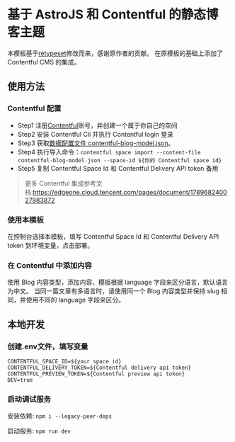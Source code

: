 # 基于 AstroJS 和 Contentful 的静态博客主题
本模板基于[retypeset](https://github.com/radishzzz/astro-theme-retypeset)修改而来，感谢原作者的贡献。
在原模板的基础上添加了 Contentful CMS 的集成。

## 使用方法
### Contentful 配置
* Step1 注册[Contentful](https://www.contentful.com/)账号，并创建一个属于你自己的空间
* Step2 安装 Contentful Cli 并执行 Contentful login 登录
* Step3 获取[数据配置文件 contentful-blog-model.json](https://github.com/TencentEdgeOne/pages-templates/blob/main/examples/blog-with-retypeset-and-contentful/contentful-blog-model.json)。
* Step4 执行导入命令：`contentful space import --content-file contentful-blog-model.json --space-id ${你的 Contentful space id}`
* Step5 复制 Contentful Space Id 和 Contentful Delivery API token 备用


> 更多 Contentful 集成参考文档:https://edgeone.cloud.tencent.com/pages/document/178968240027983872

### 使用本模板
在控制台选择本模板，填写 Contentful Space Id 和 Contentful Delivery API token 到环境变量，点击部署。

### 在 Contentful 中添加内容
使用 Blog 内容类型，添加内容，模板根据 language 字段来区分语言，默认语言为中文。
当同一篇文章有多语言时，请使用同一个 Blog 内容类型并保持 slug 相同，并使用不同的 language 字段来区分。

## 本地开发
### 创建.env文件，填写变量
```
CONTENTFUL_SPACE_ID=${your space id}
CONTENTFUL_DELIVERY_TOKEN=${Contentful delivery api token}
CONTENTFUL_PREVIEW_TOKEN=${Contentful preview api token}
DEV=true
```

### 启动调试服务
安装依赖: `npm i --legacy-peer-deps`

启动服务: `npm run dev`
